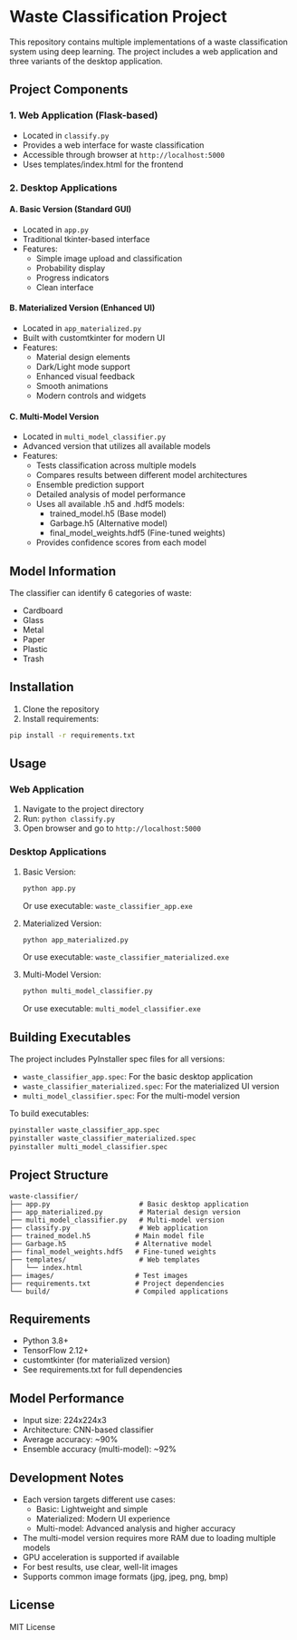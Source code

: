 # Waste Classification Project

This repository contains multiple implementations of a waste classification system using deep learning. The project includes a web application and three variants of the desktop application.

## Project Components

### 1. Web Application (Flask-based)
- Located in `classify.py`
- Provides a web interface for waste classification
- Accessible through browser at `http://localhost:5000`
- Uses templates/index.html for the frontend

### 2. Desktop Applications

#### A. Basic Version (Standard GUI)
- Located in `app.py`
- Traditional tkinter-based interface
- Features:
  - Simple image upload and classification
  - Probability display
  - Progress indicators
  - Clean interface

#### B. Materialized Version (Enhanced UI)
- Located in `app_materialized.py`
- Built with customtkinter for modern UI
- Features:
  - Material design elements
  - Dark/Light mode support
  - Enhanced visual feedback
  - Smooth animations
  - Modern controls and widgets

#### C. Multi-Model Version
- Located in `multi_model_classifier.py`
- Advanced version that utilizes all available models
- Features:
  - Tests classification across multiple models
  - Compares results between different model architectures
  - Ensemble prediction support
  - Detailed analysis of model performance
  - Uses all available .h5 and .hdf5 models:
    - trained_model.h5 (Base model)
    - Garbage.h5 (Alternative model)
    - final_model_weights.hdf5 (Fine-tuned weights)
  - Provides confidence scores from each model

## Model Information

The classifier can identify 6 categories of waste:
- Cardboard
- Glass
- Metal
- Paper
- Plastic
- Trash

## Installation

1. Clone the repository
2. Install requirements:
```bash
pip install -r requirements.txt
```

## Usage

### Web Application
1. Navigate to the project directory
2. Run: `python classify.py`
3. Open browser and go to `http://localhost:5000`

### Desktop Applications

1. Basic Version:
   ```bash
   python app.py
   ```
   Or use executable: `waste_classifier_app.exe`

2. Materialized Version:
   ```bash
   python app_materialized.py
   ```
   Or use executable: `waste_classifier_materialized.exe`

3. Multi-Model Version:
   ```bash
   python multi_model_classifier.py
   ```
   Or use executable: `multi_model_classifier.exe`

## Building Executables

The project includes PyInstaller spec files for all versions:
- `waste_classifier_app.spec`: For the basic desktop application
- `waste_classifier_materialized.spec`: For the materialized UI version
- `multi_model_classifier.spec`: For the multi-model version

To build executables:
```bash
pyinstaller waste_classifier_app.spec
pyinstaller waste_classifier_materialized.spec
pyinstaller multi_model_classifier.spec
```

## Project Structure
```
waste-classifier/
├── app.py                      # Basic desktop application
├── app_materialized.py         # Material design version
├── multi_model_classifier.py   # Multi-model version
├── classify.py                 # Web application
├── trained_model.h5           # Main model file
├── Garbage.h5                 # Alternative model
├── final_model_weights.hdf5   # Fine-tuned weights
├── templates/                  # Web templates
│   └── index.html
├── images/                    # Test images
├── requirements.txt           # Project dependencies
└── build/                     # Compiled applications
```

## Requirements
- Python 3.8+
- TensorFlow 2.12+
- customtkinter (for materialized version)
- See requirements.txt for full dependencies

## Model Performance
- Input size: 224x224x3
- Architecture: CNN-based classifier
- Average accuracy: ~90%
- Ensemble accuracy (multi-model): ~92%

## Development Notes
- Each version targets different use cases:
  - Basic: Lightweight and simple
  - Materialized: Modern UI experience
  - Multi-model: Advanced analysis and higher accuracy
- The multi-model version requires more RAM due to loading multiple models
- GPU acceleration is supported if available
- For best results, use clear, well-lit images
- Supports common image formats (jpg, jpeg, png, bmp)

## License
MIT License